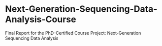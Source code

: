 # Next-Generation-Sequencing-Data-Analysis-Course
Final Report for the PhD-Certified Course Project: Next-Generation Sequencing Data Analysis

